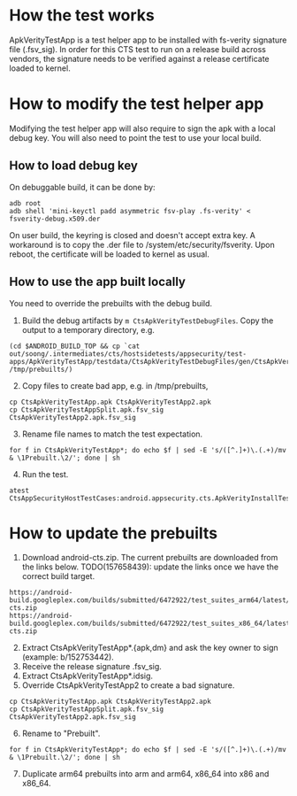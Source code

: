 How the test works
==================
ApkVerityTestApp is a test helper app to be installed with fs-verity signature
file (.fsv\_sig). In order for this CTS test to run on a release build across
vendors, the signature needs to be verified against a release certificate loaded
to kernel.

How to modify the test helper app
=================================
Modifying the test helper app will also require to sign the apk with a local debug
key. You will also need to point the test to use your local build.

How to load debug key
---------------------
On debuggable build, it can be done by:

```
adb root
adb shell 'mini-keyctl padd asymmetric fsv-play .fs-verity' < fsverity-debug.x509.der
```

On user build, the keyring is closed and doesn't accept extra key. A workaround
is to copy the .der file to /system/etc/security/fsverity. Upon reboot, the
certificate will be loaded to kernel as usual.

How to use the app built locally
--------------------------------
You need to override the prebuilts with the debug build.

1. Build the debug artifacts by `m CtsApkVerityTestDebugFiles`. Copy the output
   to a temporary directory, e.g.

```
(cd $ANDROID_BUILD_TOP && cp `cat
out/soong/.intermediates/cts/hostsidetests/appsecurity/test-apps/ApkVerityTestApp/testdata/CtsApkVerityTestDebugFiles/gen/CtsApkVerityTestDebugFiles.txt`
/tmp/prebuilts/)
```

2. Copy files to create bad app, e.g. in /tmp/prebuilts,

```
cp CtsApkVerityTestApp.apk CtsApkVerityTestApp2.apk
cp CtsApkVerityTestAppSplit.apk.fsv_sig CtsApkVerityTestApp2.apk.fsv_sig
```

3. Rename file names to match the test expectation.
```
for f in CtsApkVerityTestApp*; do echo $f | sed -E 's/([^.]+)\.(.+)/mv & \1Prebuilt.\2/'; done | sh
```

4. Run the test.

```
atest CtsAppSecurityHostTestCases:android.appsecurity.cts.ApkVerityInstallTest
```

How to update the prebuilts
===========================

1. Download android-cts.zip. The current prebuilts are downloaded from the links below.
   TODO(157658439): update the links once we have the correct build target.

```
https://android-build.googleplex.com/builds/submitted/6472922/test_suites_arm64/latest/android-cts.zip
https://android-build.googleplex.com/builds/submitted/6472922/test_suites_x86_64/latest/android-cts.zip
```

2. Extract CtsApkVerityTestApp\*.{apk,dm} and ask the key owner to sign
   (example: b/152753442).
3. Receive the release signature .fsv\_sig.
4. Extract CtsApkVerityTestApp\*.idsig.
5. Override CtsApkVerityTestApp2 to create a bad signature.

```
cp CtsApkVerityTestApp.apk CtsApkVerityTestApp2.apk
cp CtsApkVerityTestAppSplit.apk.fsv_sig CtsApkVerityTestApp2.apk.fsv_sig
```

6. Rename to "Prebuilt".

```
for f in CtsApkVerityTestApp*; do echo $f | sed -E 's/([^.]+)\.(.+)/mv & \1Prebuilt.\2/'; done | sh
```

7. Duplicate arm64 prebuilts into arm and arm64, x86\_64 into x86 and x86\_64.
